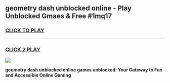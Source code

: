 
## geometry dash unblocked online - Play Unblocked Gmaes & Free #1mq17
<h3>
<a href="https://news.freeplayer.one?title=geometry_dash_unblocked_online&ref=24F">CLICK TO PLAY</a></h3>
<hr>

<h3>
<a href="https://news.freeplayer.one?title=geometry_dash_unblocked_online&ref=24F">CLICK 2 PLAY</a>
  
</h3>

<a href="https://news.freeplayer.one?title=geometry_dash_unblocked_online&ref=24F/"><img src="https://clearcache.store/games.png"></a>


**geometry dash unblocked online games unblocked: Your Gateway to Fun and Accessible Online Gaming**
